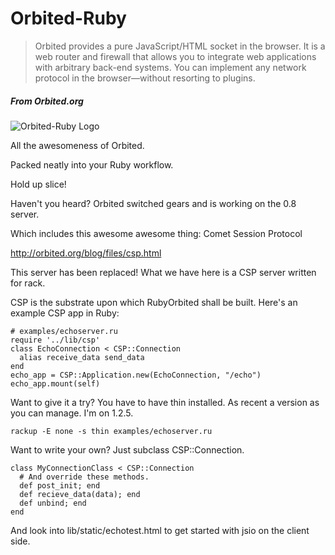 # Orbited-Ruby

> Orbited provides a pure JavaScript/HTML socket in the browser. It is a web router and firewall that allows you to integrate web applications with arbitrary back-end systems. You can implement any network protocol in the browser—without resorting to plugins.
##### From Orbited.org

![Orbited-Ruby Logo](http://img505.imageshack.us/img505/1465/orbitedruby.png "Orbited-Ruby")

All the awesomeness of Orbited.

Packed neatly into your Ruby workflow.

Hold up slice!

Haven't you heard? Orbited switched gears and is working on the 0.8 server.

Which includes this awesome awesome thing: Comet Session Protocol

http://orbited.org/blog/files/csp.html

This server has been replaced! What we have here is a CSP server written for rack.

CSP is the substrate upon which RubyOrbited shall be built. Here's an example CSP app in Ruby:

    # examples/echoserver.ru
    require '../lib/csp'
    class EchoConnection < CSP::Connection
      alias receive_data send_data
    end
    echo_app = CSP::Application.new(EchoConnection, "/echo")
    echo_app.mount(self)
    

Want to give it a try? You have to have thin installed. As recent a version as you can manage. I'm on 1.2.5.

    rackup -E none -s thin examples/echoserver.ru

Want to write your own? Just subclass CSP::Connection.

    class MyConnectionClass < CSP::Connection
      # And override these methods.
      def post_init; end
      def recieve_data(data); end
      def unbind; end
    end

And look into lib/static/echotest.html to get started with jsio on the client side.


